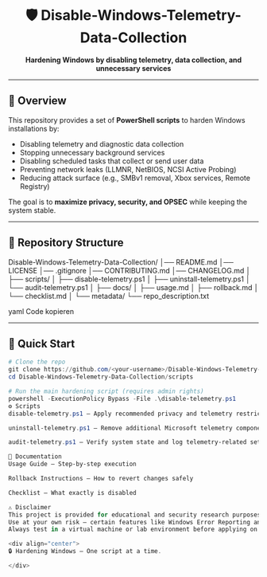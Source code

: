 <div align="center">

# 🛡️ Disable-Windows-Telemetry-Data-Collection  
**Hardening Windows by disabling telemetry, data collection, and unnecessary services**

</div>

---

## 📖 Overview
This repository provides a set of **PowerShell scripts** to harden Windows installations by:
- Disabling telemetry and diagnostic data collection  
- Stopping unnecessary background services  
- Disabling scheduled tasks that collect or send user data  
- Preventing network leaks (LLMNR, NetBIOS, NCSI Active Probing)  
- Reducing attack surface (e.g., SMBv1 removal, Xbox services, Remote Registry)  

The goal is to **maximize privacy, security, and OPSEC** while keeping the system stable.

---

## 📂 Repository Structure
Disable-Windows-Telemetry-Data-Collection/
│── README.md
│── LICENSE
│── .gitignore
│── CONTRIBUTING.md
│── CHANGELOG.md
│
├── scripts/
│ ├── disable-telemetry.ps1
│ ├── uninstall-telemetry.ps1
│ └── audit-telemetry.ps1
│
├── docs/
│ ├── usage.md
│ ├── rollback.md
│ └── checklist.md
│
└── metadata/
└── repo_description.txt

yaml
Code kopieren

---

## 🚀 Quick Start
```powershell
# Clone the repo
git clone https://github.com/<your-username>/Disable-Windows-Telemetry-Data-Collection.git
cd Disable-Windows-Telemetry-Data-Collection/scripts

# Run the main hardening script (requires admin rights)
powershell -ExecutionPolicy Bypass -File .\disable-telemetry.ps1
⚙️ Scripts
disable-telemetry.ps1 – Apply recommended privacy and telemetry restrictions

uninstall-telemetry.ps1 – Remove additional Microsoft telemetry components (optional)

audit-telemetry.ps1 – Verify system state and log telemetry-related settings

📝 Documentation
Usage Guide – Step-by-step execution

Rollback Instructions – How to revert changes safely

Checklist – What exactly is disabled

⚠️ Disclaimer
This project is provided for educational and security research purposes only.
Use at your own risk – certain features like Windows Error Reporting and Cortana will be disabled permanently.
Always test in a virtual machine or lab environment before applying on production systems.

<div align="center">
🔒 Hardening Windows – One script at a time.

</div>